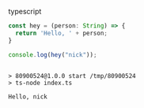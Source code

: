 typescript

``` ts
const hey = (person: String) => {
  return 'Hello, ' + person;
}

console.log(hey("nick"));
```

``` markdown-code-runner output

> 80900524@1.0.0 start /tmp/80900524
> ts-node index.ts

Hello, nick
```
